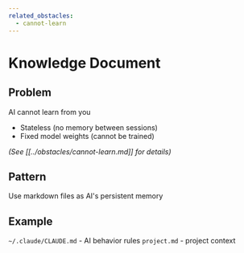 ```yaml
---
related_obstacles:
  - cannot-learn
---
```


# Knowledge Document

## Problem
AI cannot learn from you
- Stateless (no memory between sessions)
- Fixed model weights (cannot be trained)

_(See [[../obstacles/cannot-learn.md]] for details)_

## Pattern
Use markdown files as AI's persistent memory

## Example
`~/.claude/CLAUDE.md` - AI behavior rules
`project.md` - project context